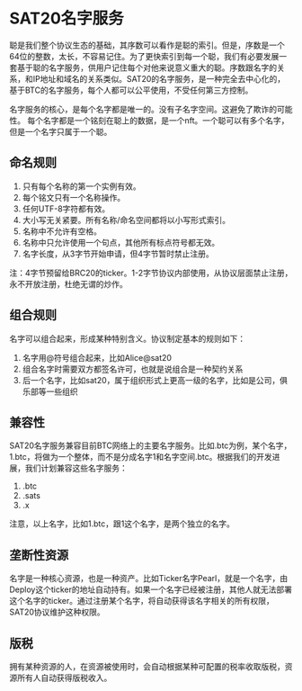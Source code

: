 SAT20名字服务
====

聪是我们整个协议生态的基础，其序数可以看作是聪的索引。但是，序数是一个64位的整数，太长，不容易记住。为了更快索引到每一个聪，我们有必要发展一套基于聪的名字服务，供用户记住每个对他来说意义重大的聪。序数跟名字的关系，和IP地址和域名的关系类似。SAT20的名字服务，是一种完全去中心化的，基于BTC的名字服务，每个人都可以公平使用，不受任何第三方控制。

名字服务的核心，是每个名字都是唯一的。没有子名字空间。这避免了欺诈的可能性。
每个名字都是一个铭刻在聪上的数据，是一个nft。一个聪可以有多个名字，但是一个名字只属于一个聪。


命名规则
---
1. 只有每个名称的第一个实例有效。
2. 每个铭文只有一个名称操作。
3. 任何UTF-8字符都有效。
4. 大小写无关紧要。所有名称/命名空间都将以小写形式索引。
5. 名称中不允许有空格。
6. 名称中只允许使用一个句点，其他所有标点符号都无效。
7. 名字长度，从3字节开始申请，但4字节暂时禁止注册。

注：4字节预留给BRC20的ticker。1-2字节协议内部使用，从协议层面禁止注册，永不开放注册，杜绝无谓的炒作。


组合规则
---
名字可以组合起来，形成某种特别含义。协议制定基本的规则如下：
1. 名字用@符号组合起来，比如Alice@sat20
2. 组合名字时需要双方都签名许可，也就是说组合是一种契约关系
3. 后一个名字，比如sat20，属于组织形式上更高一级的名字，比如是公司，俱乐部等一些组织


兼容性
----
SAT20名字服务兼容目前BTC网络上的主要名字服务。比如.btc为例，某个名字，1.btc，将做为一个整体，而不是分成名字1和名字空间.btc。根据我们的开发进展，我们计划兼容这些名字服务：
1. .btc
2. .sats
3. .x

注意，以上名字，比如1.btc，跟1这个名字，是两个独立的名字。

垄断性资源
----
名字是一种核心资源，也是一种资产。比如Ticker名字Pearl，就是一个名字，由Deploy这个ticker的地址自动持有。如果一个名字已经被注册，其他人就无法部署这个名字的ticker。通过注册某个名字，将自动获得该名字相关的所有权限，SAT20协议维护这种权限。


版税
----
拥有某种资源的人，在资源被使用时，会自动根据某种可配置的税率收取版税，资源所有人自动获得版税收入。


